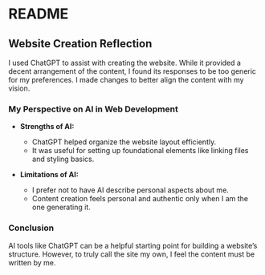 # README

## Website Creation Reflection

I used ChatGPT to assist with creating the website. While it provided a decent arrangement of the content, I found its responses to be too generic for my preferences. I made changes to better align the content with my vision.

### My Perspective on AI in Web Development

- **Strengths of AI:**
  - ChatGPT helped organize the website layout efficiently.
  - It was useful for setting up foundational elements like linking files and styling basics.

- **Limitations of AI:**
  - I prefer not to have AI describe personal aspects about me.
  - Content creation feels personal and authentic only when I am the one generating it.

### Conclusion
AI tools like ChatGPT can be a helpful starting point for building a website’s structure. However, to truly call the site my own, I feel the content must be written by me.

